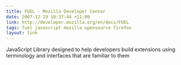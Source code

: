 ```yaml
---
title: FUEL - Mozilla Developer Center
date: 2007-12-19 18:37:44 +11:00
link: http://developer.mozilla.org/en/docs/FUEL
tags: fuel javascript mozilla opensource firefox
layout: link
---
```

JavaScript Library designed to help developers build extensions using terminology and interfaces that are familiar to them
